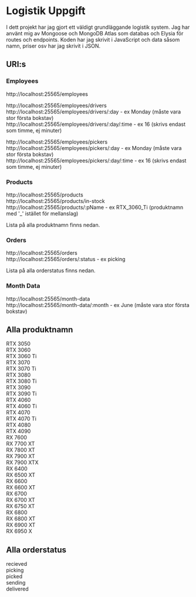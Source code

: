 # Logistik Uppgift

I dett projekt har jag gjort ett väldigt grundläggande logistik system.
Jag har använt mig av Mongoose och MongoDB Atlas som databas och Elysia
för routes och endpoints. Koden har jag skrivit i JavaScript och data
såsom namn, priser osv har jag skrivit i JSON.



## URI:s

### Employees
http://localhost:25565/employees

http://localhost:25565/employees/drivers\
http://localhost:25565/employees/drivers/:day - ex Monday (måste vara stor första bokstav)\
http://localhost:25565/employees/drivers/:day/:time - ex 16 (skrivs endast som timme, ej minuter)

http://localhost:25565/employees/pickers
http://localhost:25565/employees/pickers/:day - ex Monday (måste vara stor första bokstav)\
http://localhost:25565/employees/pickers/:day/:time - ex 16 (skrivs endast som timme, ej minuter)


### Products
http://localhost:25565/products\
http://localhost:25565/products/in-stock\
http://localhost:25565/products/:pName - ex RTX_3060_Ti (produktnamn med '_' istället för mellanslag)

Lista på alla produktnamn finns nedan.


### Orders
http://localhost:25565/orders\
http://localhost:25565/orders/:status - ex picking

Lista på alla orderstatus finns nedan.


### Month Data
http://localhost:25565/month-data\
http://localhost:25565/month-data/:month - ex June (måste vara stor första bokstav)



## Alla produktnamn
RTX 3050\
RTX 3060\
RTX 3060 Ti\
RTX 3070\
RTX 3070 Ti\
RTX 3080\
RTX 3080 Ti\
RTX 3090\
RTX 3090 Ti\
RTX 4060\
RTX 4060 Ti\
RTX 4070\
RTX 4070 Ti\
RTX 4080\
RTX 4090\
RX 7600\
RX 7700 XT\
RX 7800 XT\
RX 7900 XT\
RX 7900 XTX\
RX 6400\
RX 6500 XT\
RX 6600\
RX 6600 XT\
RX 6700\
RX 6700 XT\
RX 6750 XT\
RX 6800\
RX 6800 XT\
RX 6900 XT\
RX 6950 X


## Alla orderstatus
recieved\
picking\
picked\
sending\
delivered
